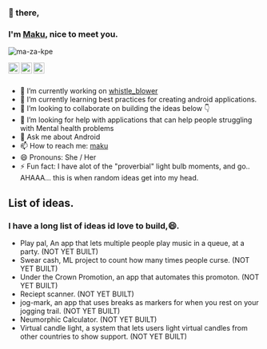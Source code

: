 ### 👋 there, 
### I'm [Maku](https://www.maku.dev/), nice to meet you. 

<p align="left"> <img src="https://komarev.com/ghpvc/?username=ma-za-kpe&label=Views&color=blue&style=plastic" alt="ma-za-kpe" /> </p>

<a href="https://twitter.com/ma_za_kpe">
  <img align="left" alt="
  's Twitter" width="22px" src="https://cdn.jsdelivr.net/npm/simple-icons@v3/icons/twitter.svg" />
</a>
<a href="https://www.linkedin.com/in/maku-mazakpe-700a3a165/">
  <img align="left" alt="Guru's Linkdein" width="22px" src="https://cdn.jsdelivr.net/npm/simple-icons@v3/icons/linkedin.svg" />
</a>
<a href="https://github.com/ma-za-kpe">
  <img align="left" alt="Guru's Github" width="22px" src="https://cdn.jsdelivr.net/npm/simple-icons@v3/icons/github.svg" />
</a>

<br/>
<br/>

- 🔭 I’m currently working on [whistle_blower](https://github.com/ma-za-kpe/WhisBlower)
- 🌱 I’m currently learning best practices for creating android applications.
- 👯 I’m looking to collaborate on building the ideas below 👇
- 🤔 I’m looking for help with applications that can help people struggling with Mental health problems
- 💬 Ask me about Android
- 📫 How to reach me: [maku](makpalyy@gmail.com)
- 😄 Pronouns: She / Her
- ⚡ Fun fact: I have alot of the "proverbial" light bulb moments, and go.. AHAAA... this is when random ideas get into my head.

## List of ideas.
### I have a long list of ideas id love to build,😄.

- Play pal, An app that lets multiple people play music in a queue, at a party. (NOT YET BUILT)
- Swear cash, ML project to count how many times people curse. (NOT YET BUILT)
- Under the Crown Promotion, an app that automates this promoton. (NOT YET BUILT)
- Reciept scanner. (NOT YET BUILT)
- jog-mark, an app that uses breaks as markers for when you rest on your jogging trail. (NOT YET BUILT)
- Neumorphic Calculator. (NOT YET BUILT)
- Virtual candle light, a system that lets users light virtual candles from other countries to show support. (NOT YET BUILT)
